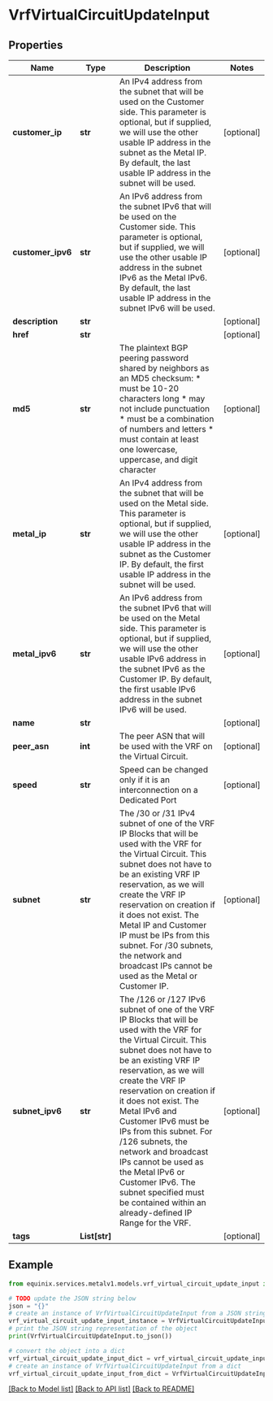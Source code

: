 # VrfVirtualCircuitUpdateInput


## Properties

Name | Type | Description | Notes
------------ | ------------- | ------------- | -------------
**customer_ip** | **str** | An IPv4 address from the subnet that will be used on the Customer side. This parameter is optional, but if supplied, we will use the other usable IP address in the subnet as the Metal IP. By default, the last usable IP address in the subnet will be used. | [optional] 
**customer_ipv6** | **str** | An IPv6 address from the subnet IPv6 that will be used on the Customer side. This parameter is optional, but if supplied, we will use the other usable IP address in the subnet IPv6 as the Metal IPv6. By default, the last usable IP address in the subnet IPv6 will be used. | [optional] 
**description** | **str** |  | [optional] 
**href** | **str** |  | [optional] 
**md5** | **str** | The plaintext BGP peering password shared by neighbors as an MD5 checksum: * must be 10-20 characters long * may not include punctuation * must be a combination of numbers and letters * must contain at least one lowercase, uppercase, and digit character  | [optional] 
**metal_ip** | **str** | An IPv4 address from the subnet that will be used on the Metal side. This parameter is optional, but if supplied, we will use the other usable IP address in the subnet as the Customer IP. By default, the first usable IP address in the subnet will be used. | [optional] 
**metal_ipv6** | **str** | An IPv6 address from the subnet IPv6 that will be used on the Metal side. This parameter is optional, but if supplied, we will use the other usable IPv6 address in the subnet IPv6 as the Customer IP. By default, the first usable IPv6 address in the subnet IPv6 will be used. | [optional] 
**name** | **str** |  | [optional] 
**peer_asn** | **int** | The peer ASN that will be used with the VRF on the Virtual Circuit. | [optional] 
**speed** | **str** | Speed can be changed only if it is an interconnection on a Dedicated Port | [optional] 
**subnet** | **str** | The /30 or /31 IPv4 subnet of one of the VRF IP Blocks that will be used with the VRF for the Virtual Circuit. This subnet does not have to be an existing VRF IP reservation, as we will create the VRF IP reservation on creation if it does not exist. The Metal IP and Customer IP must be IPs from this subnet. For /30 subnets, the network and broadcast IPs cannot be used as the Metal or Customer IP. | [optional] 
**subnet_ipv6** | **str** | The /126 or /127 IPv6 subnet of one of the VRF IP Blocks that will be used with the VRF for the Virtual Circuit. This subnet does not have to be an existing VRF IP reservation, as we will create the VRF IP reservation on creation if it does not exist. The Metal IPv6 and Customer IPv6 must be IPs from this subnet. For /126 subnets, the network and broadcast IPs cannot be used as the Metal IPv6 or Customer IPv6. The subnet specified must be contained within an already-defined IP Range for the VRF. | [optional] 
**tags** | **List[str]** |  | [optional] 

## Example

```python
from equinix.services.metalv1.models.vrf_virtual_circuit_update_input import VrfVirtualCircuitUpdateInput

# TODO update the JSON string below
json = "{}"
# create an instance of VrfVirtualCircuitUpdateInput from a JSON string
vrf_virtual_circuit_update_input_instance = VrfVirtualCircuitUpdateInput.from_json(json)
# print the JSON string representation of the object
print(VrfVirtualCircuitUpdateInput.to_json())

# convert the object into a dict
vrf_virtual_circuit_update_input_dict = vrf_virtual_circuit_update_input_instance.to_dict()
# create an instance of VrfVirtualCircuitUpdateInput from a dict
vrf_virtual_circuit_update_input_from_dict = VrfVirtualCircuitUpdateInput.from_dict(vrf_virtual_circuit_update_input_dict)
```
[[Back to Model list]](../README.md#documentation-for-models) [[Back to API list]](../README.md#documentation-for-api-endpoints) [[Back to README]](../README.md)


